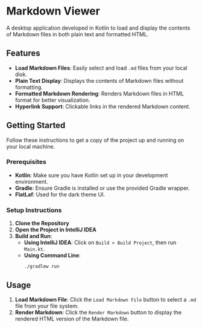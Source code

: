 # Markdown Viewer

A desktop application developed in Kotlin to load and display the contents of Markdown files in both plain text and formatted HTML.

## Features

- **Load Markdown Files**: Easily select and load `.md` files from your local disk.
- **Plain Text Display**: Displays the contents of Markdown files without formatting.
- **Formatted Markdown Rendering**: Renders Markdown files in HTML format for better visualization.
- **Hyperlink Support**: Clickable links in the rendered Markdown content.

## Getting Started

Follow these instructions to get a copy of the project up and running on your local machine.

### Prerequisites
- **Kotlin**: Make sure you have Kotlin set up in your development environment.
- **Gradle**: Ensure Gradle is installed or use the provided Gradle wrapper.
- **FlatLaf**: Used for the dark theme UI.

### Setup Instructions
1. **Clone the Repository**
2. **Open the Project in IntelliJ IDEA**
3. **Build and Run**:
   - **Using IntelliJ IDEA**: Click on `Build > Build Project`, then run `Main.kt`.
   - **Using Command Line**:
     ```
     ./gradlew run
     ```

## Usage

1. **Load Markdown File**: Click the `Load Markdown File` button to select a `.md` file from your file system.
2. **Render Markdown**: Click the `Render Markdown` button to display the rendered HTML version of the Markdown file.
